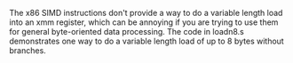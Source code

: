 The x86 SIMD instructions don't provide a way to do a variable length
load into an xmm register, which can be annoying if you are trying to
use them for general byte-oriented data processing.  The code in
loadn8.s demonstrates one way to do a variable length load of up to 8
bytes without branches.

